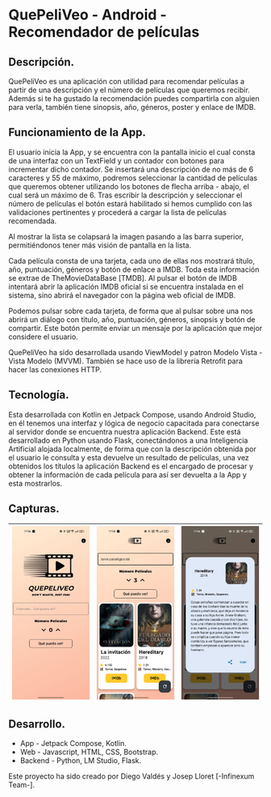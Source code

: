 # QuePeliVeo - Android - Recomendador de películas

## Descripción.

QuePeliVeo es una aplicación con utilidad para recomendar películas a partir de una descripción y el número de películas que queremos recibir. Además si te ha gustado la recomendación puedes compartirla con alguien para verla, también tiene sinopsis, año, géneros, poster y enlace de IMDB.

## Funcionamiento de la App.

El usuario inicia la App, y se encuentra con la pantalla inicio el cual consta de una interfaz con un TextField y un contador con botones para incrementar dicho contador. Se insertará una descripción de no más de 6 caracteres y 55 de máximo, podremos seleccionar la cantidad de películas que queremos obtener utilizando los botones de flecha arriba - abajo, el cual será un máximo de 6. Tras escribir la descripción y seleccionar el número de películas el botón estará habilitado si hemos cumplido con las validaciones pertinentes y procederá a cargar la lista de películas recomendada.

Al mostrar la lista se colapsará la imagen pasando a las barra superior, permitiéndonos tener más visión de pantalla en la lista.

Cada película consta de una tarjeta, cada uno de ellas nos mostrará título, año, puntuación, géneros y botón de enlace a IMDB. Toda esta información se extrae de TheMovieDataBase [TMDB].
Al pulsar el botón de IMDB intentará abrir la aplicación IMDB oficial si se encuentra instalada en el sistema, sino abrirá el navegador con la página web oficial de IMDB.

Podemos pulsar sobre cada tarjeta, de forma que al pulsar sobre una nos abrirá un diálogo con titulo, año, puntuación, géneros, sinopsis y botón de compartir. Este botón permite enviar un mensaje por la aplicación que mejor considere el usuario.

QuePeliVeo ha sido desarrollada usando ViewModel y patron Modelo Vista - Vista Modelo (MVVM). También se hace uso de la librería Retrofit para hacer las conexiones HTTP.

## Tecnología.

Esta desarrollada con Kotlin en Jetpack Compose, usando Android Studio, en él tenemos una interfaz y lógica de negocio capacitada para conectarse al servidor donde se encuentra nuestra aplicación Backend. Este está desarrollado en Python usando Flask, conectándonos a una Inteligencia Artificial alojada localmente, de forma que con la descripción obtenida por el usuario le consulta y esta devuelve un resultado de películas, una vez obtenidos los títulos la aplicación Backend es el encargado de procesar y obtener la información de cada película para así ser devuelta a la App y esta mostrarlos.

## Capturas.

| ![Alt text](./img/1.jpg?raw=true "Captura 1") | ![Alt text](./img/2.jpg?raw=true "Captura 2") | ![Alt text](./img/3.jpg?raw=true "Captura 3") |
|:---------------------------------------------:|:---------------------------------------------:|:---------------------------------------------:|


## Desarrollo.

- App - Jetpack Compose, Kotlin.
- Web - Javascript, HTML, CSS, Bootstrap.
- Backend - Python, LM Studio, Flask.

Este proyecto ha sido creado por Diego Valdés y Josep Lloret [-Infinexum Team-].


